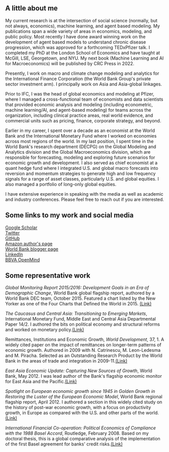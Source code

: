 ## A little about me

My current research is at the intersection of social science (normally, but not always, economics), machine learning, and agent based modeling. My publications span a wide variety of areas in economics, modeling, and public policy. Most recently I have done award winning work on the development of agent based models to understand chronic disease progression, which was approved for a forthcoming TEDxPfizer talk. I completed my PhD at the London School of Economics and have taught at McGill, LSE, Georgetown, and NYU. My next book (Machine Learning and AI for Macroeconomics) will be published by CRC Press in 2022.

Presently, I work on macro and climate change modeling and analytics for the International Finance Corporation (the World Bank Group's private sector investment arm). I principally work on Asia and Asia-global linkages.

Prior to IFC, I was the head of global economics and modeling at Pfizer, where I managed a cross-functional team of economists and data scientists that provided economic analysis and modeling (including econometric, machine learning/AI, and agent-based modeling) for teams across the organization, including clinical practice areas, real world evidence, and commercial units such as pricing, finance, corporate strategy, and beyond. 

Earlier in my career, I spent over a decade as an economist at the World Bank and the International Monetary Fund where I worked on economies across most regions of the world. In my last position, I spent time in the World Bank's research department (DECPG) on the Global Modeling and Analytics division and the Global Macroeconomics division, which are responsible for forecasting, modeling and exploring future scenarios for economic growth and development. I also served as chief economist at a quant hedge fund where I integrated U.S. and global macro forecasts into reversion and momentum strategies to generate high and low frequency signals for a range of asset classes, particularly U.S. and global equities. I also managed a portfolio of long-only global equities. 

I have extensive experience in speaking with the media as well as academic and industry conferences. Please feel free to reach out if you are interested.

## Some links to my work and social media
[Google Scholar](https://scholar.google.com/citations?user=9HiFdkEAAAAJ&hl=en)  
[Twitter](https://twitter.com/brycequillin)  
[GitHub](https://github.com/bquillin12)  
[Amazon author's page](https://www.amazon.com/Bryce-Quillin/e/B001JSCH6W)   
[World Bank blogger page](http://blogs.worldbank.org/team/bryce-quillin)     
[LinkedIn](https://linkedin.com/in/bquillin)  
[BBVA OpenMind](https://www.bbvaopenmind.com/en/authors/bryce-quillin/)  

## Some representative work

*Global Monitoring Report 2015/2016: Development Goals in an Era of Demographic Change*, World Bank global flagship report, authored by a World Bank DEC team, October 2015. Featured a chart listed by the New Yorker as one of the Four Charts that Defined the World in 2015. [(Link)](http://www.worldbank.org/gmr)

*The Caucasus and Central Asia: Transitioning to Emerging Markets*, International Monetary Fund, Middle East and Central Asia Departmental Paper 14/2. I authored the bits on political economy and structural reforms and worked on monetary policy.[(Link)](https://www.imf.org/external/pubs/ft/dp/2014/1402mcd.pdf)

Remittances, Institutions and Economic Growth, *World Development*, 37, 1. A widely cited paper on the impact of remittances on longer-term patterns of economic growth. Authored in 2009 with N. Catrinescu, M. Leon-Ledesma and M. Piracha. Selected as an Outstanding Research Product by the World Bank in the areas of trade and integration in 2009-11.[(Link)](https://ideas.repec.org/a/eee/wdevel/v37y2009i1p81-92.html)

*East Asia Economic Update: Capturing New Sources of Growth*, World Bank, May 2012. I was lead author of the Bank's flagship economic monitor for East Asia and the Pacific.[(Link)](http://siteresources.worldbank.org/INTEAPHALFYEARLYUPDATE/Resources/550192-1337701176079/eap-update-may-2012-full-report.pdf)

*Spotlight on European economic growth since 1945 in Golden Growth in Restoring the Luster of the European Economic Model*, World Bank regional flagship report, April 2012. I authored a section in this widely cited study on the history of post-war economic growth, with a focus on productivity growth, in Europe as compared with the U.S. and other parts of the world.[(Link)](http://www.worldbank.org/en/region/eca/publication/golden-growth)

*International Financial Co-operation: Political Economics of Compliance with the 1988 Basel Accord*, Routledge, February 2008. Based on my doctoral thesis, this is a global comparative analysis of the implementation of the first Basel agreement for banks' credit risks.[(Link)](https://www.amazon.com/International-Financial-Co-Operation-Political-Compliance-ebook/dp/B001QEQR0G)



 


